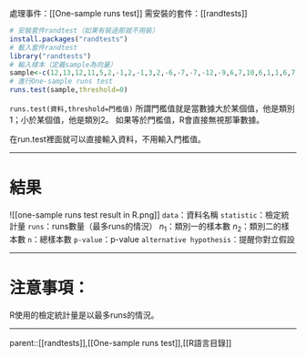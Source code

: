處理事件：[[One-sample runs test]]
需安裝的套件：[[randtests]]

``` R
# 安裝套件randtest（如果有裝過那就不用裝）
install.packages("randtests")
# 載入套件randtest
library("randtests")
# 輸入樣本（定義sample為向量）
sample<-c(12,13,12,11,5,2,-1,2,-1,3,2,-6,-7,-7,-12,-9,6,7,10,6,1,1,6,7,-2,-6,-6,-5,-2,-1)
# 進行One-sample runs test
runs.test(sample,threshold=0)
```

`runs.test(資料,threshold=門檻值)`
所謂門檻值就是當數據大於某個值，他是類別1；小於某個值，他是類別2。
如果等於門檻值，R會直接無視那筆數據。


在run.test裡面就可以直接輸入資料，不用輸入門檻值。
- - -
# 結果
![[one-sample runs test result in R.png]]
`data`：資料名稱
`statistic`：檢定統計量
`runs`：runs數量（最多runs的情況）
$n_1$：類別一的樣本數
$n_2$：類別二的樣本數
`n`：總樣本數
`p-value`：p-value
`alternative hypothesis`：提醒你對立假設
- - -
# 注意事項：
R使用的檢定統計量是以最多runs的情況。
- - -
parent::[[randtests]],[[One-sample runs test]],[[R語言目錄]]
